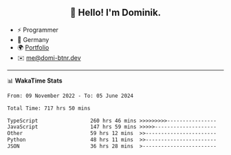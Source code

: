 <h2 align="center">👋 Hello! I'm Dominik.</h2>

- ⚡ Programmer
- 📍 Germany
- 🌍 [Portfolio](https://domi-btnr.dev)
- ✉️ [me@domi-btnr.dev](mailto://me@domi-btnr.dev)

---
📊 **WakaTime Stats**
<!--START_SECTION:waka-->

```txt
From: 09 November 2022 - To: 05 June 2024

Total Time: 717 hrs 50 mins

TypeScript                 260 hrs 46 mins >>>>>>>>>----------------   36.33 %
JavaScript                 147 hrs 59 mins >>>>>--------------------   20.62 %
Other                      59 hrs 12 mins  >>-----------------------   08.25 %
Python                     48 hrs 11 mins  >>-----------------------   06.71 %
JSON                       36 hrs 28 mins  >------------------------   05.08 %
```

<!--END_SECTION:waka-->
